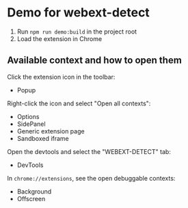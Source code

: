# Demo for webext-detect

1. Run `npm run demo:build` in the project root
2. Load the extension in Chrome

## Available context and how to open them

Click the extension icon in the toolbar:

- Popup

Right-click the icon and select "Open all contexts":

- Options
- SidePanel
- Generic extension page
- Sandboxed iframe

Open the devtools and select the "WEBEXT-DETECT" tab:

- DevTools

In `chrome://extensions`, see the open debuggable contexts:

- Background
- Offscreen
